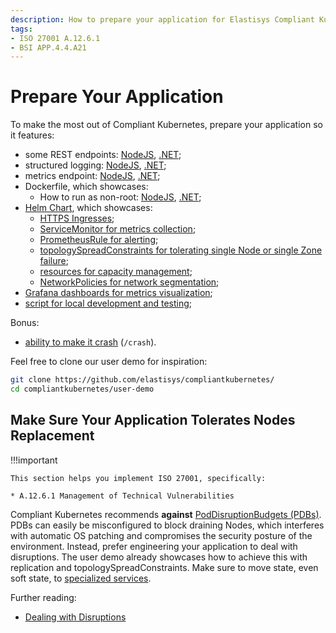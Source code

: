 ```yaml
---
description: How to prepare your application for Elastisys Compliant Kubernetes, the security-focused kubernetes distribution.
tags:
- ISO 27001 A.12.6.1
- BSI APP.4.4.A21
---
```


# Prepare Your Application

<!--user-demo-overview-start-->
To make the most out of Compliant Kubernetes, prepare your application so it features:

- some REST endpoints: [NodeJS](https://github.com/elastisys/compliantkubernetes/blob/main/user-demo/app.js#L32), [.NET](https://github.com/elastisys/compliantkubernetes/blob/main/user-demo-dotnet/Program.cs#L19);
- structured logging: [NodeJS](https://github.com/elastisys/compliantkubernetes/blob/main/user-demo/app.js#L13), [.NET](https://github.com/elastisys/compliantkubernetes/blob/main/user-demo-dotnet/Program.cs#L45);
- metrics endpoint: [NodeJS](https://github.com/elastisys/compliantkubernetes/blob/main/user-demo/app.js#L28), [.NET](https://github.com/elastisys/compliantkubernetes/blob/main/user-demo-dotnet/Program.cs#L44);
- Dockerfile, which showcases:
    - How to run as non-root: [NodeJS](https://github.com/elastisys/compliantkubernetes/blob/main/user-demo/Dockerfile#L10-L13), [.NET](https://github.com/elastisys/compliantkubernetes/blob/main/user-demo-dotnet/Dockerfile#L17);
- [Helm Chart](https://github.com/elastisys/compliantkubernetes/tree/main/user-demo/deploy/ck8s-user-demo), which showcases:
    - [HTTPS Ingresses](https://github.com/elastisys/compliantkubernetes/blob/main/user-demo/deploy/ck8s-user-demo/values.yaml#L37-L40);
    - [ServiceMonitor for metrics collection](https://github.com/elastisys/compliantkubernetes/blob/main/user-demo/deploy/ck8s-user-demo/templates/servicemonitor.yaml);
    - [PrometheusRule for alerting](https://github.com/elastisys/compliantkubernetes/blob/main/user-demo/deploy/ck8s-user-demo/templates/prometheusrule.yaml);
    - [topologySpreadConstraints for tolerating single Node or single Zone failure](https://github.com/elastisys/compliantkubernetes/blob/main/user-demo/deploy/ck8s-user-demo/values.yaml#L76-L82);
    - [resources for capacity management](https://github.com/elastisys/compliantkubernetes/blob/main/user-demo/deploy/ck8s-user-demo/values.yaml#L42-L51);
    - [NetworkPolicies for network segmentation](https://github.com/elastisys/compliantkubernetes/blob/main/user-demo/deploy/ck8s-user-demo/values.yaml#L83-L94);
- [Grafana dashboards for metrics visualization](https://github.com/elastisys/compliantkubernetes/blob/main/user-demo/deploy/ck8s-user-demo/dashboards);
- [script for local development and testing](https://github.com/elastisys/compliantkubernetes/tree/main/user-demo/scripts);

Bonus:

- [ability to make it crash](https://github.com/elastisys/compliantkubernetes/blob/main/user-demo/routes/crash.js) (`/crash`).

Feel free to clone our user demo for inspiration:

```bash
git clone https://github.com/elastisys/compliantkubernetes/
cd compliantkubernetes/user-demo
```

## Make Sure Your Application Tolerates Nodes Replacement
!!!important

    This section helps you implement ISO 27001, specifically:

    * A.12.6.1 Management of Technical Vulnerabilities

Compliant Kubernetes recommends **against** [PodDisruptionBudgets (PDBs)](https://kubernetes.io/docs/tasks/run-application/configure-pdb/). PDBs can easily be misconfigured to block draining Nodes, which interferes with automatic OS patching and compromises the security posture of the environment. Instead, prefer engineering your application to deal with disruptions. The user demo already showcases how to achieve this with replication and topologySpreadConstraints. Make sure to move state, even soft state, to [specialized services](/compliantkubernetes/user-guide/additional-services/).

Further reading:

* [Dealing with Disruptions](https://kubernetes.io/docs/concepts/workloads/pods/disruptions/#dealing-with-disruptions)

<!--user-demo-overview-end-->
